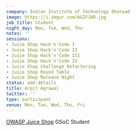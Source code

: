 ```yaml
---
company: Indian Institute of Technology Dharwad
image: https://i.imgur.com/bGIF1HD.jpg
job_title: Student
night_day: Mon, Tue, Wed, Thu
notes: ''
sessions:
- Juice Shop Hack'n'Code I
- Juice Shop Hack'n'Code II
- Juice Shop Hack'n'Code III
- Juice Shop Hack'n'Code IV
- Juice Shop Challenge Refactoring
- Juice Shop Round Table
- Juice Shop Release Night
status: add-details
title: Arpit Agrawal
twitter: ''
type: participant
venue: Mon, Tue, Wed, Thu, Fri
---
```


[OWASP Juice Shop](https://www.owasp.org/index.php/OWASP_Juice_Shop_Project) GSoC Student